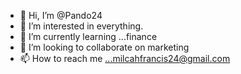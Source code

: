 - 👋 Hi, I’m @Pando24
- 👀 I’m interested in everything.
- 🌱 I’m currently learning ...finance
- 💞️ I’m looking to collaborate on marketing
- 📫 How to reach me ...milcahfrancis24@gmail.com

<!---
Pando24/Pando24 is a ✨ special ✨ repository because its `README.md` (this file) appears on your GitHub profile.
You can click the Preview link to take a look at your changes.
--->
